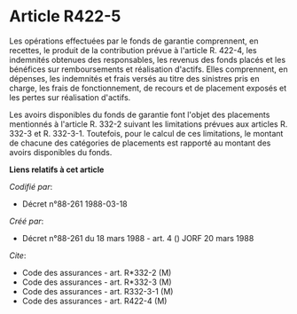 # Article R422-5

Les opérations effectuées par le fonds de garantie comprennent, en recettes, le produit de la contribution prévue à l'article
R. 422-4, les indemnités obtenues des responsables, les revenus des fonds placés et les bénéfices sur remboursements et
réalisation d'actifs. Elles comprennent, en dépenses, les indemnités et frais versés au titre des sinistres pris en charge,
les frais de fonctionnement, de recours et de placement exposés et les pertes sur réalisation d'actifs.

Les avoirs disponibles du fonds de garantie font l'objet des placements mentionnés à l'article R. 332-2 suivant les
limitations prévues aux articles R. 332-3 et R. 332-3-1. Toutefois, pour le calcul de ces limitations, le montant de chacune
des catégories de placements est rapporté au montant des avoirs disponibles du fonds.

**Liens relatifs à cet article**

_Codifié par_:

  - Décret n°88-261 1988-03-18

_Créé par_:

  - Décret n°88-261 du 18 mars 1988 - art. 4 () JORF 20 mars 1988

_Cite_:

  - Code des assurances - art. R*332-2 (M)
  - Code des assurances - art. R*332-3 (M)
  - Code des assurances - art. R332-3-1 (M)
  - Code des assurances - art. R422-4 (M)
